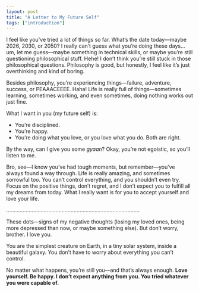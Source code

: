 ```yaml
---
layout: post
title: "A Letter to My Future Self"
tags: ["introduction"]
---
```



I feel like you've tried a lot of things so far. What’s the date today—maybe 2026, 2030, or 2050? I really can’t guess what you’re doing these days… um, let me guess—maybe something in technical skills, or maybe you’re still questioning philosophical stuff. Hehe! I don’t think you’re still stuck in those philosophical questions. Philosophy is good, but honestly, I feel like it’s just overthinking and kind of boring.

Besides philosophy, you’re experiencing things—failure, adventure, success, or PEAAACEEEE. Haha! Life is really full of things—sometimes learning, sometimes working, and even sometimes, doing nothing works out just fine.  

What I want in you (my future self) is:  
- You’re disciplined.  
- You’re happy.  
- You’re doing what you love, or you love what you do. Both are right.  

By the way, can I give you some *gyaan*? Okay, you’re not egoistic, so you’ll listen to me.  

Bro, see—I know you’ve had tough moments, but remember—you’ve always found a way through. Life is really amazing, and sometimes sorrowful too. You can’t control everything, and you shouldn’t even try. Focus on the positive things, don’t regret, and I don’t expect you to fulfill all my dreams from today. What I really want is for you to accept yourself and love your life.  

.........................................................................................  

These dots—signs of my negative thoughts (losing my loved ones, being more depressed than now, or maybe something else). But don’t worry, brother. I love you.

You are the simplest creature on Earth, in a tiny solar system, inside a beautiful galaxy. You don’t have to worry about everything you can’t control.
 
No matter what happens, you’re still you—and that’s always enough. 
**Love yourself. Be happy. I don’t expect anything from you. You tried whatever you were capable of.**

